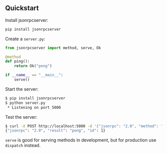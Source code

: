 ## Quickstart

Install jsonrpcserver:
```python
pip install jsonrpcserver
```

Create a `server.py`:

```python
from jsonrpcserver import method, serve, Ok

@method
def ping():
    return Ok("pong")

if __name__ == "__main__":
    serve()
```

Start the server:

```sh
$ pip install jsonrpcserver
$ python server.py
 * Listening on port 5000
```

Test the server:

```sh
$ curl -X POST http://localhost:5000 -d '{"jsonrpc": "2.0", "method": "ping", "id": 1}'
{"jsonrpc": "2.0", "result": "pong", "id": 1}
```

`serve` is good for serving methods in development, but for production use
`dispatch` instead.
